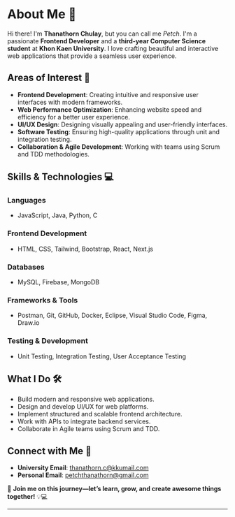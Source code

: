 # About Me 🌟  

Hi there! I'm **Thanathorn Chulay**, but you can call me *Petch*. I'm a passionate **Frontend Developer** and a **third-year Computer Science student** at **Khon Kaen University**. I love crafting beautiful and interactive web applications that provide a seamless user experience.  

## Areas of Interest 🚀  
- **Frontend Development**: Creating intuitive and responsive user interfaces with modern frameworks.  
- **Web Performance Optimization**: Enhancing website speed and efficiency for a better user experience.  
- **UI/UX Design**: Designing visually appealing and user-friendly interfaces.  
- **Software Testing**: Ensuring high-quality applications through unit and integration testing.  
- **Collaboration & Agile Development**: Working with teams using Scrum and TDD methodologies.  

## Skills & Technologies 💻  

### **Languages**  
- JavaScript, Java, Python, C  

### **Frontend Development**  
- HTML, CSS, Tailwind, Bootstrap, React, Next.js  

### **Databases**  
- MySQL, Firebase, MongoDB  

### **Frameworks & Tools**  
- Postman, Git, GitHub, Docker, Eclipse, Visual Studio Code, Figma, Draw.io  

### **Testing & Development**  
- Unit Testing, Integration Testing, User Acceptance Testing  

## What I Do 🛠  
- Build modern and responsive web applications.  
- Design and develop UI/UX for web platforms.  
- Implement structured and scalable frontend architecture.  
- Work with APIs to integrate backend services.  
- Collaborate in Agile teams using Scrum and TDD.  

## Connect with Me 📩  
- **University Email**: [thanathorn.c@kkumail.com](mailto:thanathorn.c@kkumail.com)  
- **Personal Email**: [petchthanathorn@gmail.com](mailto:petchthanathorn@gmail.com)  

🚀 **Join me on this journey—let’s learn, grow, and create awesome things together!** 💡💻  


---
